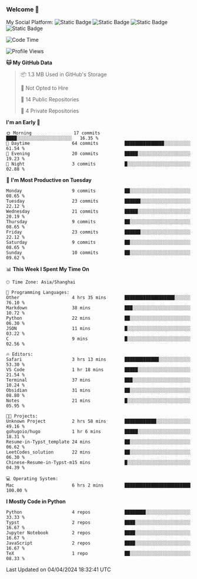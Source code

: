 ### Welcome 👋

<!--
**CheneyNine/CheneyNine** is a ✨ _special_ ✨ repository because its `README.md` (this file) appears on your GitHub profile.

Here are some ideas to get you started:

- 🔭 I’m currently working on ...
- 🌱 I’m currently learning ...
- 👯 I’m looking to collaborate on ...
- 🤔 I’m looking for help with ...
- 💬 Ask me about ...
- 📫 How to reach me: ...
- 😄 Pronouns: ...
- ⚡ Fun fact: ...
-->

My Social Platform:
![Static Badge](https://img.shields.io/badge/_-CheneyNine-black?style=flat&logo=Github&logoColor=white&cacheSeconds=https%3A%2F%2Fgithub.com%2FCheneyNine)
![Static Badge](https://img.shields.io/badge/_-cheneynine.top-purple?style=flat&logo=googlehome&logoColor=white&link=https%3A%2F%2Fwww.cheneynine.top)
![Static Badge](https://img.shields.io/badge/_-CQU__Cheney-green?style=flat&logo=wechat&logoColor=white&link=https%3A%2F%2Fwww.linkedin.com%2Fin%2Fyinan-chen-9b09202b9%2F)
![Static Badge](https://img.shields.io/badge/_-Cheney-blue?style=flat&logo=linkedin&logoColor=white&link=https%3A%2F%2Fwww.linkedin.com%2Fin%2Fyinan-chen-9b09202b9%2F)


<!--START_SECTION:waka-->
![Code Time](http://img.shields.io/badge/Code%20Time-6%20hrs%202%20mins-blue)

![Profile Views](http://img.shields.io/badge/Profile%20Views-0-blue)

**🐱 My GitHub Data** 

> 📦 1.3 MB Used in GitHub's Storage 
 > 
> 🚫 Not Opted to Hire
 > 
> 📜 14 Public Repositories 
 > 
> 🔑 4 Private Repositories 
 > 
**I'm an Early 🐤** 

```text
🌞 Morning                17 commits          ████░░░░░░░░░░░░░░░░░░░░░   16.35 % 
🌆 Daytime                64 commits          ███████████████░░░░░░░░░░   61.54 % 
🌃 Evening                20 commits          █████░░░░░░░░░░░░░░░░░░░░   19.23 % 
🌙 Night                  3 commits           █░░░░░░░░░░░░░░░░░░░░░░░░   02.88 % 
```
📅 **I'm Most Productive on Tuesday** 

```text
Monday                   9 commits           ██░░░░░░░░░░░░░░░░░░░░░░░   08.65 % 
Tuesday                  23 commits          ██████░░░░░░░░░░░░░░░░░░░   22.12 % 
Wednesday                21 commits          █████░░░░░░░░░░░░░░░░░░░░   20.19 % 
Thursday                 9 commits           ██░░░░░░░░░░░░░░░░░░░░░░░   08.65 % 
Friday                   23 commits          ██████░░░░░░░░░░░░░░░░░░░   22.12 % 
Saturday                 9 commits           ██░░░░░░░░░░░░░░░░░░░░░░░   08.65 % 
Sunday                   10 commits          ██░░░░░░░░░░░░░░░░░░░░░░░   09.62 % 
```


📊 **This Week I Spent My Time On** 

```text
🕑︎ Time Zone: Asia/Shanghai

💬 Programming Languages: 
Other                    4 hrs 35 mins       ███████████████████░░░░░░   76.10 % 
Markdown                 38 mins             ███░░░░░░░░░░░░░░░░░░░░░░   10.72 % 
Python                   22 mins             ██░░░░░░░░░░░░░░░░░░░░░░░   06.30 % 
JSON                     11 mins             █░░░░░░░░░░░░░░░░░░░░░░░░   03.22 % 
C                        9 mins              █░░░░░░░░░░░░░░░░░░░░░░░░   02.56 % 

🔥 Editors: 
Safari                   3 hrs 13 mins       █████████████░░░░░░░░░░░░   53.30 % 
VS Code                  1 hr 18 mins        █████░░░░░░░░░░░░░░░░░░░░   21.54 % 
Terminal                 37 mins             ███░░░░░░░░░░░░░░░░░░░░░░   10.24 % 
Obsidian                 31 mins             ██░░░░░░░░░░░░░░░░░░░░░░░   08.80 % 
Notes                    21 mins             █░░░░░░░░░░░░░░░░░░░░░░░░   05.95 % 

🐱‍💻 Projects: 
Unknown Project          2 hrs 58 mins       ████████████░░░░░░░░░░░░░   49.16 % 
gohugoio/hugo            1 hr 6 mins         █████░░░░░░░░░░░░░░░░░░░░   18.31 % 
Resume-in-Typst_template 24 mins             ██░░░░░░░░░░░░░░░░░░░░░░░   06.62 % 
LeetCodes_solution       22 mins             ██░░░░░░░░░░░░░░░░░░░░░░░   06.30 % 
Chinese-Resume-in-Typst-m15 mins             █░░░░░░░░░░░░░░░░░░░░░░░░   04.39 % 

💻 Operating System: 
Mac                      6 hrs 2 mins        █████████████████████████   100.00 % 
```

**I Mostly Code in Python** 

```text
Python                   4 repos             ████████░░░░░░░░░░░░░░░░░   33.33 % 
Typst                    2 repos             ████░░░░░░░░░░░░░░░░░░░░░   16.67 % 
Jupyter Notebook         2 repos             ████░░░░░░░░░░░░░░░░░░░░░   16.67 % 
JavaScript               2 repos             ████░░░░░░░░░░░░░░░░░░░░░   16.67 % 
TeX                      1 repo              ██░░░░░░░░░░░░░░░░░░░░░░░   08.33 % 
```




 Last Updated on 04/04/2024 18:32:41 UTC
<!--END_SECTION:waka-->


